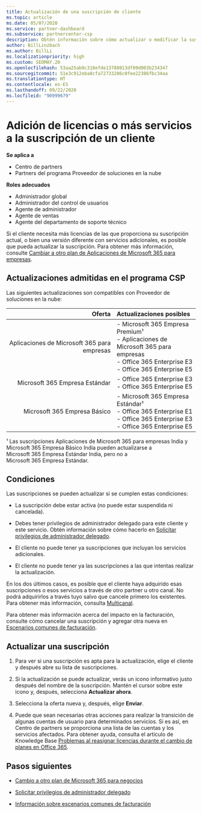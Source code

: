 ```yaml
---
title: Actualización de una suscripción de cliente
ms.topic: article
ms.date: 05/07/2020
ms.service: partner-dashboard
ms.subservice: partnercenter-csp
description: Obtén información sobre cómo actualizar o modificar la suscripción de un cliente. Agregue más licencias o bien cambie a otra versión con más servicios.
author: BillLinzbach
ms.author: BillLi
ms.localizationpriority: high
ms.custom: SEOMAY.20
ms.openlocfilehash: 53aa25ab0c318efde13788013df09d003b234347
ms.sourcegitcommit: 51e3c912eba8cfa72733206c0fee22386fbc34aa
ms.translationtype: HT
ms.contentlocale: es-ES
ms.lasthandoff: 09/22/2020
ms.locfileid: "90999679"
---
```

# <a name="add-licenses-or-more-services-to-a-customers-subscription"></a>Adición de licencias o más servicios a la suscripción de un cliente

**Se aplica a**

- Centro de partners
- Partners del programa Proveedor de soluciones en la nube

**Roles adecuados**

- Administrador global
- Administrador del control de usuarios
- Agente de administrador
- Agente de ventas
- Agente del departamento de soporte técnico

Si el cliente necesita más licencias de las que proporciona su suscripción actual, o bien una versión diferente con servicios adicionales, es posible que pueda actualizar la suscripción. Para obtener más información, consulte [Cambiar a otro plan de Aplicaciones de Microsoft 365 para empresas](/microsoft-365/commerce/subscriptions/switch-to-a-different-plan).

## <a name="upgrades-supported-in-the-csp-program"></a>Actualizaciones admitidas en el programa CSP <a id="upgradesubscription"></a>

Las siguientes actualizaciones son compatibles con Proveedor de soluciones en la nube:

| Oferta | Actualizaciones posibles|
|---:|:---|
| Aplicaciones de Microsoft 365 para empresas   | - Microsoft 365 Empresa Premium¹ <br/>  - Aplicaciones de Microsoft 365 para empresas <br/> - Office 365 Enterprise E3 <br/> - Office 365 Enterprise E5 <br/> |
| Microsoft 365 Empresa Estándar    | - Office 365 Enterprise E3 <br/> - Office 365 Enterprise E5 <br/> |
| Microsoft 365 Empresa Básico | - Microsoft 365 Empresa Estándar¹ <br/> - Office 365 Enterprise E1 <br/> - Office 365 Enterprise E3<br/> - Office 365 Enterprise E5 <br/> |

¹ Las suscripciones Aplicaciones de Microsoft 365 para empresas India y Microsoft 365 Empresa Básico India pueden actualizarse a Microsoft 365 Empresa Estándar India, pero no a Microsoft 365 Empresa Estándar.


## <a name="conditions"></a>Condiciones

Las suscripciones se pueden actualizar si se cumplen estas condiciones:

- La suscripción debe estar activa (no puede estar suspendida ni cancelada).

- Debes tener privilegios de administrador delegado para este cliente y este servicio. Obtén información sobre cómo hacerlo en [Solicitar privilegios de administrador delegado](request-a-relationship-with-a-customer.md).

- El cliente no puede tener ya suscripciones que incluyan los servicios adicionales.

- El cliente no puede tener ya las suscripciones a las que intentas realizar la actualización.

En los dos últimos casos, es posible que el cliente haya adquirido esas suscripciones o esos servicios a través de otro partner u otro canal. No podrá adquirirlos a través tuyo salvo que cancele primero los existentes. Para obtener más información, consulta [Multicanal](multichannel.md).

Para obtener más información acerca del impacto en la facturación, consulte cómo cancelar una suscripción y agregar otra nueva en [Escenarios comunes de facturación](common-billing-scenarios.md).

## <a name="upgrade-a-subscription"></a>Actualizar una suscripción

1. Para ver si una suscripción es apta para la actualización, elige el cliente y después abre su lista de suscripciones.

2. Si la actualización se puede actualizar, verás un icono informativo justo después del nombre de la suscripción. Mantén el cursor sobre este icono y, después, selecciona **Actualizar ahora**.

3. Selecciona la oferta nueva y, después, elige **Enviar**.

4. Puede que sean necesarias otras acciones para realizar la transición de algunas cuentas de usuario para determinados servicios. Si es así, en Centro de partners se proporciona una lista de las cuentas y los servicios afectados. Para obtener ayuda, consulta el artículo de Knowledge Base [Problemas al reasignar licencias durante el cambio de planes en Office 365](/microsoft-365/commerce/subscriptions/switch-to-a-different-plan).


## <a name="next-steps"></a>Pasos siguientes

- [Cambio a otro plan de Microsoft 365 para negocios](/microsoft-365/commerce/subscriptions/switch-to-a-different-plan)

- [Solicitar privilegios de administrador delegado](request-a-relationship-with-a-customer.md)

- [Información sobre escenarios comunes de facturación](common-billing-scenarios.md)
